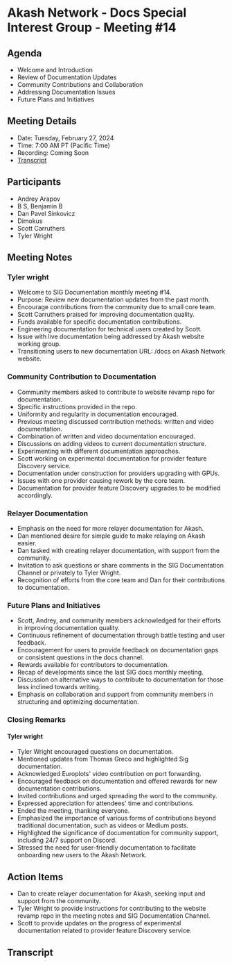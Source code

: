 # Akash Network - Docs Special Interest Group - Meeting #14

## Agenda
- Welcome and Introduction
- Review of Documentation Updates
- Community Contributions and Collaboration
- Addressing Documentation Issues
- Future Plans and Initiatives

## Meeting Details
- Date: Tuesday, February 27, 2024
- Time: 7:00 AM PT (Pacific Time)
- Recording: Coming Soon
- [Transcript](#transcript)

## Participants
- Andrey Arapov
- B S, Benjamin B
- Dan Pavel Sinkovicz
- Dimokus
- Scott Carruthers
- Tyler Wright

## Meeting Notes 
### Tyler wright
- Welcome to SIG Documentation monthly meeting #14.
- Purpose: Review new documentation updates from the past month.
- Encourage contributions from the community due to small core team.
- Scott Carruthers praised for improving documentation quality.
- Funds available for specific documentation contributions.
- Engineering documentation for technical users created by Scott.
- Issue with live documentation being addressed by Akash website working group.
- Transitioning users to new documentation URL: /docs on Akash Network website.

### Community Contribution to Documentation
- Community members asked to contribute to website revamp repo for documentation.
- Specific instructions provided in the repo.
- Uniformity and regularity in documentation encouraged.
- Previous meeting discussed contribution methods: written and video documentation.
- Combination of written and video documentation encouraged.
- Discussions on adding videos to current documentation structure.
- Experimenting with different documentation approaches.
- Scott working on experimental documentation for provider feature Discovery service.
- Documentation under construction for providers upgrading with GPUs.
- Issues with one provider causing rework by the core team.
- Documentation for provider feature Discovery upgrades to be modified accordingly.
  
### Relayer Documentation 
- Emphasis on the need for more relayer documentation for Akash.
- Dan mentioned desire for simple guide to make relaying on Akash easier.
- Dan tasked with creating relayer documentation, with support from the community.
- Invitation to ask questions or share comments in the SIG Documentation Channel or privately to Tyler Wright.
- Recognition of efforts from the core team and Dan for their contributions to documentation.

### Future Plans and Initiatives
- Scott, Andrey, and community members acknowledged for their efforts in improving documentation quality.
- Continuous refinement of documentation through battle testing and user feedback.
- Encouragement for users to provide feedback on documentation gaps or consistent questions in the docs channel.
- Rewards available for contributors to documentation.
- Recap of developments since the last SIG docs monthly meeting.
- Discussion on alternative ways to contribute to documentation for those less inclined towards writing.
- Emphasis on collaboration and support from community members in structuring and optimizing documentation.

### Closing Remarks 
#### Tyler wright
- Tyler Wright encouraged questions on documentation.
- Mentioned updates from Thomas Greco and highlighted Sig documentation.
- Acknowledged Europlots' video contribution on port forwarding.
- Encouraged feedback on documentation and offered rewards for new documentation contributions.
- Invited contributions and urged spreading the word to the community.
- Expressed appreciation for attendees' time and contributions.
- Ended the meeting, thanking everyone.
- Emphasized the importance of various forms of contributions beyond traditional documentation, such as videos or Medium posts.
- Highlighted the significance of documentation for community support, including 24/7 support on Discord.
- Stressed the need for user-friendly documentation to facilitate onboarding new users to the Akash Network. 

## Action Items
- Dan to create relayer documentation for Akash, seeking input and support from the community.
- Tyler Wright to provide instructions for contributing to the website revamp repo in the meeting notes and SIG Documentation Channel.
- Scott to provide updates on the progress of experimental documentation related to provider feature Discovery service.

## Transcript
